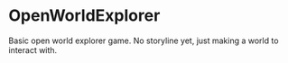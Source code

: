 # OpenWorldExplorer
Basic open world explorer game. No storyline yet, just making a world to interact with.

